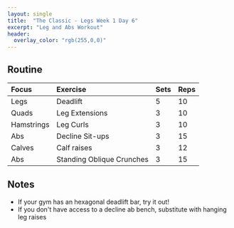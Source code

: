 ```yaml
---
layout: single
title:  "The Classic - Legs Week 1 Day 6"
excerpt: "Leg and Abs Workout"
header:
  overlay_color: "rgb(255,0,0)"
---
```


## Routine

| Focus | Exercise | Sets | Reps |
|:-|:-|:-|:-|
|Legs|Deadlift|5|10|
|Quads|Leg Extensions|3|10|
|Hamstrings|Leg Curls|3|10|
|Abs|Decline Sit-ups|3|15|
|Calves|Calf raises|3|12|
|Abs|Standing Oblique Crunches|3|15|

## Notes

- If your gym has an hexagonal deadlift bar, try it out!
- If you don't have access to a decline ab bench, substitute with hanging leg raises